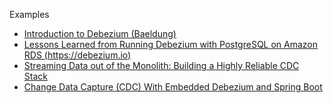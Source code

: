 Examples
* [Introduction to Debezium (Baeldung)](https://baeldung.com/debezium-intro)
* [Lessons Learned from Running Debezium with PostgreSQL on Amazon RDS (https://debezium.io)](https://debezium.io/blog/2020/02/25/lessons-learned-running-debezium-with-postgresql-on-rds/)
* [Streaming Data out of the Monolith: Building a Highly Reliable CDC Stack](https://medium.com/blablacar/streaming-data-out-of-the-monolith-building-a-highly-reliable-cdc-stack-d71599131acb)
* [Change Data Capture (CDC) With Embedded Debezium and Spring Boot](https://dzone.com/articles/change-data-capture-cdc-with-embedded-debezium-and)
